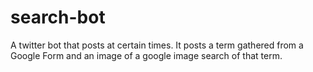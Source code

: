 # search-bot
A twitter bot that posts at certain times. It posts a term gathered from a Google Form and an image of a google image search of that term.
